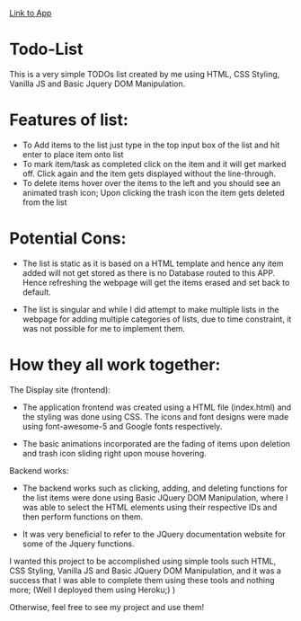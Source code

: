 [Link to App](https://todos-list-rishis.herokuapp.com/)
# Todo-List
This is a very simple TODOs list created by me using HTML, CSS Styling, Vanilla JS and Basic Jquery DOM Manipulation.

# Features of list:

- To Add items to the list just type in the top input box of the list and hit enter to place item onto list
- To mark item/task as completed click on the item and it will get marked off. Click again and the item gets displayed without the line-through.
- To delete items hover over the items to the left and you should see an animated trash icon; Upon clicking the trash icon the item gets deleted from the list


# Potential Cons:
- The list is static as it is based on a HTML template and hence any item added will not get stored as there is no Database routed to this APP. Hence refreshing the webpage will get the items erased and set back to default.

- The list is singular and while I did attempt to make multiple lists in the webpage for adding multiple categories of lists, due to time constraint, it was not possible for me to implement them.

# How they all work together:

The Display site (frontend):

- The application frontend was created using a HTML file (index.html) and the styling was done using CSS. The icons and font designs were made using font-awesome-5 and Google fonts respectively.

- The basic animations incorporated are the fading of items upon deletion and trash icon sliding right upon mouse hovering. 

Backend works:

- The backend works such as clicking, adding, and deleting functions for the list items were done using Basic JQuery DOM Manipulation, where I was able to select the HTML elements using their respective IDs and then perform functions on them.

- It was very beneficial to refer to the JQuery documentation website for some of the Jquery functions.


I wanted this project to be accomplished using simple tools such HTML, CSS Styling, Vanilla JS and Basic JQuery DOM Manipulation, and it was a success that I was able to complete them using these tools and nothing more; (Well I deployed them using Heroku;) )

Otherwise, feel free to see my project and use them!
